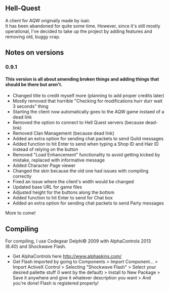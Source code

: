 ## Hell-Quest
A client for AQW originally made by isair.  
It has been abandoned for quite some time. However, since it's still mostly operational,
I've decided to take up the project by adding features and removing old, buggy crap.

## Notes on versions
### 0.9.1  
#### This version is all about amending broken things and adding things that should be there but aren't.
- Changed title to credit myself more (planning to add proper credits later)  
- Mostly removed that horrible "Checking for modifications hurr durr wait 3 seconds" thing  
- Starting the client now automatically goes to the AQW game instaed of a dead link  
- Removed the option to connect to Hell Quest servers (because dead-link)  
- Removed Clan Management (because dead link)  
- Added an extra option for sending chat packets to send Guild messages  
- Added function to hit Enter to send when typing a Shop ID and Hair ID instead of relying on the button  
- Removed "Load Enhancement" functionality to avoid getting kicked by mistake, replaced with informative message  
- Added Character Page viewer  
- Changed the skin because the old one had issues with compiling correctly  
- Fixed an issue where the client's width would be changed
- Updated base URL for game files
- Adjusted height for the buttons along the bottom
- Added function to hit Enter to send for Chat box
- Added an extra option for sending chat packets to send Party messages

More to come!

## Compiling
For compiling, I use Codegear Delphi&copy; 2009 with AlphaControls 2013 (8.40) and Shockwave Flash.

* Get AlphaControls here <http://www.alphaskins.com/>  
* Get Flash imported by going to Components > Import Component... > Import ActiveX Control >
Selecting "Shockwave Flash" > Select your desired pallette stuff (I went by the default) >
Install to New Package > Save it anywhere and give it whatever description you want >
And you're done! Flash is registered properly!